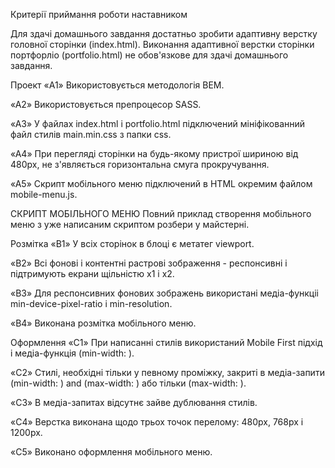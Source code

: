 Критерії приймання роботи наставником


Для здачі домашнього завдання достатньо зробити адаптивну верстку головної сторінки (index.html). Виконання адаптивної верстки сторінки портфорліо (portfolio.html) не обов'язкове для здачі домашнього завдання.

Проект
«A1» Використовується методологія BEM.

«A2» Використовується препроцесор SASS.

«A3» У файлах index.html і portfolio.html підключений мініфікованний файл стилів main.min.css з папки css.

«A4» При перегляді сторінки на будь-якому пристрої шириною від 480px, не з'являється горизонтальна смуга прокручування.

«A5» Скрипт мобільного меню підключений в HTML окремим файлом mobile-menu.js.

СКРИПТ МОБІЛЬНОГО МЕНЮ
Повний приклад створення мобільного меню з уже написаним скриптом розбери у майстерні.

Розмітка
«B1» У всіх сторінок в блоці <head> є метатег viewport.

«B2» Всі фонові і контентні растрові зображення - респонсивні і підтримують екрани щільністю x1 і x2.

«B3» Для респонсивних фонових зображень використані медіа-функціі min-device-pixel-ratio і min-resolution.

«B4» Виконана розмітка мобільного меню.

Оформлення
«C1» При написанні стилів використаний Mobile First підхід і медіа-функція (min-width: ).

«C2» Стилі, необхідні тільки у певному проміжку, закриті в медіа-запити (min-width: ) and (max-width: ) або тільки (max-width: ).

«C3» В медіа-запитах відсутнє зайве дублювання стилів.

«C4» Верстка виконана щодо трьох точок перелому: 480px, 768px і 1200px.

«C5» Виконано оформлення мобільного меню.
